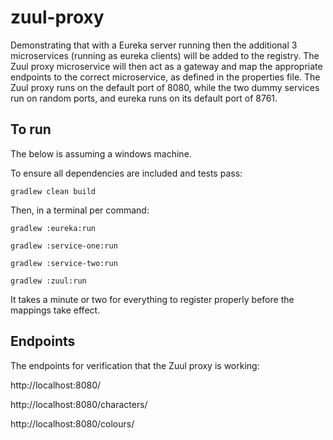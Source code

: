 # zuul-proxy

Demonstrating that with a Eureka server running then the additional 3 microservices (running as eureka clients) will be added to the registry.
The Zuul proxy microservice will then act as a gateway and map the appropriate endpoints to the correct microservice, as defined in the properties file.
The Zuul proxy runs on the default port of 8080, while the two dummy services run on random ports, and eureka runs on its default port of 8761.

## To run

The below is assuming a windows machine.

To ensure all dependencies are included and tests pass:

`gradlew clean build`

Then, in a terminal per command:

`gradlew :eureka:run`

`gradlew :service-one:run`

`gradlew :service-two:run`

`gradlew :zuul:run`


It takes a minute or two for everything to register properly before the mappings take effect.

## Endpoints

The endpoints for verification that the Zuul proxy is working:

http://localhost:8080/

http://localhost:8080/characters/

http://localhost:8080/colours/
